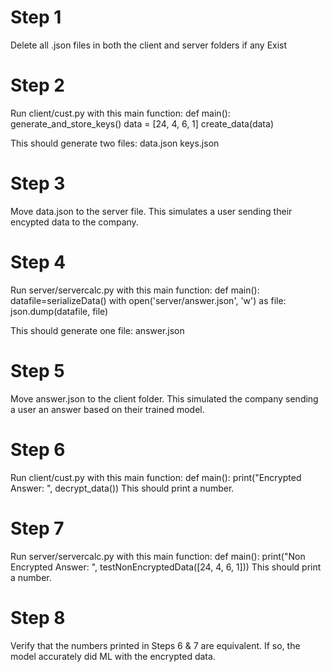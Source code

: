 # Step 1
Delete all .json files in both the client and server folders if any Exist

# Step 2
Run client/cust.py with this main function:
def main():
    generate_and_store_keys()
    data = [24, 4, 6, 1]
    create_data(data)

This should generate two files:
    data.json
    keys.json

# Step 3
Move data.json to the server file. This simulates a user sending their encypted data to the company.

# Step 4
Run server/servercalc.py with this main function:
def main():
	datafile=serializeData()
	with open('server/answer.json', 'w') as file:
		json.dump(datafile, file)

This should generate one file:
    answer.json

# Step 5
Move answer.json to the client folder. This simulated the company sending a user an answer based on their trained model.

# Step 6
Run client/cust.py with this main function:
def main():
    print("Encrypted Answer: ", decrypt_data())
This should print a number.

# Step 7
Run server/servercalc.py with this main function:
def main():
	print("Non Encrypted Answer: ", testNonEncryptedData([24, 4, 6, 1]))
This should print a number.

# Step 8
Verify that the numbers printed in Steps 6 & 7 are equivalent. If so, the model accurately did ML with the encrypted data.